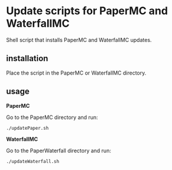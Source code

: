 # Update scripts for PaperMC and WaterfallMC
Shell script that installs PaperMC and WaterfallMC updates.

## installation
Place the script in the PaperMC or WaterfallMC directory.

## usage
**PaperMC**

Go to the PaperMC directory and run:

`./updatePaper.sh`

 **WaterfallMC**

Go to the PaperWaterfall directory and run:

`./updateWaterfall.sh`
